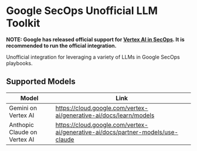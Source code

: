 # Google SecOps Unofficial LLM Toolkit

**NOTE: Google has released official support for [Vertex AI in SecOps](https://cloud.google.com/chronicle/docs/soar/marketplace-integrations/vertex-ai). It is recommended to run the official integration.**

Unofficial integration for leveraging a variety of LLMs in Google SecOps playbooks. 


## Supported Models
| Model | Link |
| ------------- | ------------- |
| Gemini on Vertex AI | https://cloud.google.com/vertex-ai/generative-ai/docs/learn/models |
| Anthopic Claude on Vertex AI | https://cloud.google.com/vertex-ai/generative-ai/docs/partner-models/use-claude |
